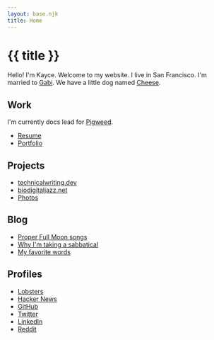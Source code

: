 ```yaml
---
layout: base.njk
title: Home
---
```


# {{ title }}

Hello! I'm Kayce. Welcome to my website. I live in San Francisco. I'm married
to [Gabi](https://gabjo.art). We have a little dog named [Cheese](/img/cheebo.jpg).

## Work

I'm currently docs lead for [Pigweed](https://pigweed.dev).

* [Resume](/resume.pdf)
* [Portfolio](/portfolio/)

## Projects

* [technicalwriting.dev](https://technicalwriting.dev)
* [biodigitaljazz.net](https://biodigitaljazz.net)
* [Photos](/photos/)

## Blog

* [Proper Full Moon songs](/blog/moon/)
* [Why I'm taking a sabbatical](/blog/sabbatical/)
* [My favorite words](/blog/words/)

## Profiles

* [Lobsters](https://lobste.rs/~kaycebasques)
* [Hacker News](https://news.ycombinator.com/user?id=kaycebasques)
* [GitHub](https://github.com/kaycebasques)
* [Twitter](https://twitter.com/kaycebasques)
* [LinkedIn](https://www.linkedin.com/in/kaycebasques)
* [Reddit](https://www.reddit.com/user/kaycebasques/)
